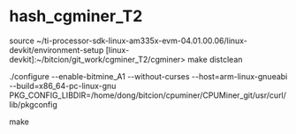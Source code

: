 # hash_cgminer_T2

source ~/ti-processor-sdk-linux-am335x-evm-04.01.00.06/linux-devkit/environment-setup
[linux-devkit]:~/bitcion/git_work/cgminer_T2/cgminer> 
make distclean

./configure --enable-bitmine_A1 --without-curses --host=arm-linux-gnueabi --build=x86_64-pc-linux-gnu PKG_CONFIG_LIBDIR=/home/dong/bitcion/cpuminer/CPUMiner_git/usr/curl/lib/pkgconfig

make
